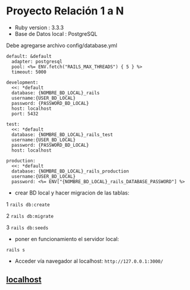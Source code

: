 # Proyecto Relación 1 a N

* Ruby version : 3.3.3
* Base de Datos local : PostgreSQL

Debe agregarse archivo config/database.yml
```
default: &default
  adapter: postgresql
  pool: <%= ENV.fetch("RAILS_MAX_THREADS") { 5 } %>
  timeout: 5000

development:
  <<: *default
  database: {NOMBRE_BD_LOCAL}_rails
  username:{USER_BD_LOCAL}
  password: {PASSWORD_BD_LOCAL}
  host: localhost
  port: 5432

test:
  <<: *default
  database: {NOMBRE_BD_LOCAL}_rails_test
  username:{USER_BD_LOCAL}
  password: {PASSWORD_BD_LOCAL}
  host: localhost

production:
  <<: *default
  database: {NOMBRE_BD_LOCAL}_rails_production
  username:{USER_BD_LOCAL}
  password: <%= ENV["{NOMBRE_BD_LOCAL}_rails_DATABASE_PASSWORD"] %>
```
- crear BD local y hacer migracion de las tablas:

1 `rails db:create`

2 `rails db:migrate`

3 `rails db:seeds`

- poner en funcionamiento el servidor local:

`rails s`

- Acceder vía navegador al localhost: `http://127.0.0.1:3000/`

## [localhost](http://127.0.0.1:3000)